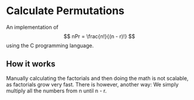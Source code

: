 # Calculate Permutations
An implementation of
$$
nPr = \frac{n!}{(n - r)!}
$$
using the C programming language.

## How it works
Manually calculating the factorials and then doing the math is not scalable, as factorials grow very fast. There is however, another way: We simply multiply all the numbers from n until n - r.